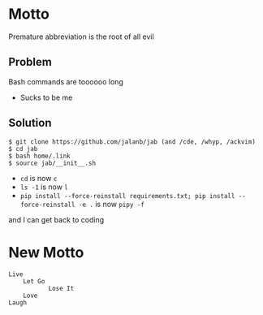 # Motto

Premature abbreviation is the root of all evil

## Problem

Bash commands are toooooo long

* Sucks to be me

## Solution

```shell
$ git clone https://github.com/jalanb/jab (and /cde, /whyp, /ackvim)
$ cd jab
$ bash home/.link
$ source jab/__init__.sh
```

* `cd` is now `c`
* `ls -1` is now `l`
* `pip install --force-reinstall requirements.txt; pip install --force-reinstall -e .` is now `pipy -f` 

and I can get back to coding 

# New Motto

```
Live
    Let Go
           Lose It 
    Love
Laugh
```
